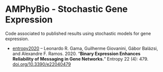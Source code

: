 # AMPhyBio - Stochastic Gene Expression
Code associated to published results using stochastic models for gene expression.

- [entropy2020](entropy2020) – Leonardo R. Gama, Guilherme Giovanini, Gábor Balázsi, and Alexandre F.
  Ramos. 2020. “**Binary Expression Enhances Reliability of Messaging in Gene Networks.**” Entropy 22
(4): 479. [doi.org/10.3390/e22040479](https://doi.org/10.3390/e22040479)
